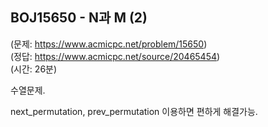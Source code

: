 ## BOJ15650 - N과 M (2)  
(문제: https://www.acmicpc.net/problem/15650)  
(정답: https://www.acmicpc.net/source/20465454)  
(시간: 26분)  

수열문제.  

next_permutation, prev_permutation 이용하면 편하게 해결가능.